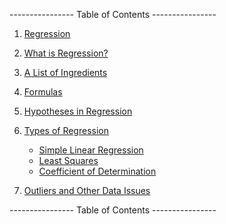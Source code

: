 ---------------- Table of Contents ---------------- 

1. [Regression](#regr)
2. [What is Regression?](#whatis)
3. [A List of Ingredients](#ingred) 
4. [Formulas](#formulas)
5. [Hypotheses in Regression](#hype)
   
5. [Types of Regression](#types)
	* [Simple Linear Regression](#slr)
	* [Least Squares](#least)
	* [Coefficient of Determination](#coef)
6.  [Outliers and Other Data Issues](#outliers)

---------------- Table of Contents ---------------- 
